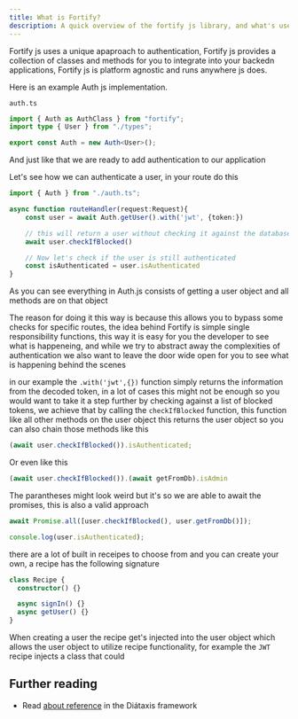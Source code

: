 ```yaml
---
title: What is Fortify?
description: A quick overview of the fortify js library, and what's useful for.
---
```


Fortify js uses a unique apaproach to authentication, Fortify js provides a collection of classes and methods for you to integrate into your backedn applications, Fortify js is platform agnostic and runs anywhere js does.

Here is an example Auth js implementation.

`auth.ts`

```ts
import { Auth as AuthClass } from "fortify";
import type { User } from "./types";

export const Auth = new Auth<User>();
```

And just like that we are ready to add authentication to our application

Let's see how we can authenticate a user, in your route do this

```ts
import { Auth } from "./auth.ts";

async function routeHandler(request:Request){
    const user = await Auth.getUser().with('jwt', {token:})

    // this will return a user without checking it against the database, we can check if it's in a block list form within the user object itself
    await user.checkIfBlocked()

    // Now let's check if the user is still authenticated
    const isAuthenticated = user.isAuthenticated
}
```

As you can see everything in Auth.js consists of getting a user object and all methods are on that object

The reason for doing it this way is because this allows you to bypass some checks for specific routes, the idea behind Fortify is simple single responsibility functions, this way it is easy for you the developer to see what is happeneing, and while we try to abstract away the complexities of authentication we also want to leave the door wide open for you to see what is happening behind the scenes

in our example the `.with('jwt',{})` function simply returns the information from the decoded token, in a lot of cases this might not be enough so you would want to take it a step further by checking against a list of blocked tokens, we achieve that by calling the `checkIfBlocked` function, this function like all other methods on the user object this returns the user object so you can also chain those methods like this

```ts
(await user.checkIfBlocked()).isAuthenticated;
```

Or even like this

```ts
(await user.checkIfBlocked()).(await getFromDb).isAdmin
```

The parantheses might look weird but it's so we are able to await the promises, this is also a valid approach

```ts
await Promise.all([user.checkIfBlocked(), user.getFromDb()]);

console.log(user.isAuthenticated);
```

there are a lot of built in receipes to choose from and you can create your own, a recipe has the following signature

```ts
class Recipe {
  constructor() {}

  async signIn() {}
  async getUser() {}
}
```

When creating a user the recipe get's injected into the user object which allows the user object to utilize recipe functionality, for example the `JWT` recipe injects a class that could

## Further reading

- Read [about reference](https://diataxis.fr/reference/) in the Diátaxis framework
